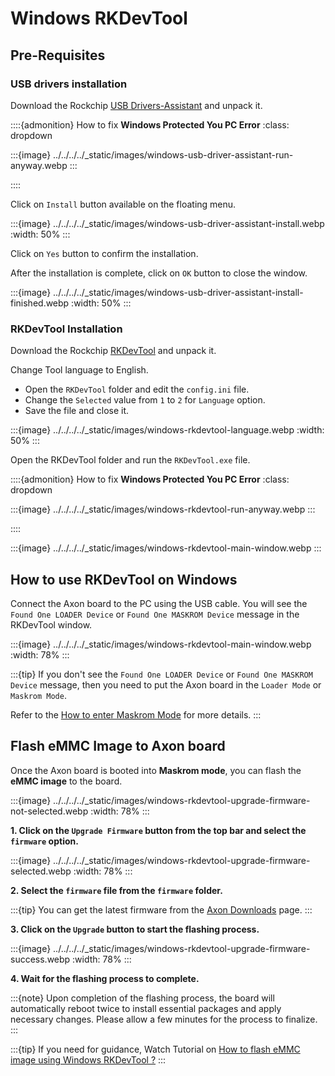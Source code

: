 # Windows RKDevTool

<!-- TODO: Rewrite this with better explanation (https://docs.radxa.com/en/rock5/rock5a/getting-started/rkdevtool) -->

## Pre-Requisites

### USB drivers installation

Download the Rockchip [USB Drivers-Assistant](https://github.com/vicharak-in/rockchip-tools/raw/master/windows/DriverAssitant_v5.12.zip)
and unpack it.

::::{admonition} How to fix **Windows Protected You PC Error**
:class: dropdown

:::{image} ../../\../../_static/images/windows-usb-driver-assistant-run-anyway.webp
:::

::::

Click on `Install` button available on the floating menu.

:::{image} ../../\../../_static/images/windows-usb-driver-assistant-install.webp
:width: 50%
:::

Click on `Yes` button to confirm the installation.

After the installation is complete, click on `OK` button to close the window.

:::{image} ../../\../../_static/images/windows-usb-driver-assistant-install-finished.webp
:width: 50%
:::

### RKDevTool Installation

Download the Rockchip [RKDevTool](https://github.com/vicharak-in/rockchip-tools/raw/master/windows/RKDevTool_Release_v3.19.zip) and unpack it.

Change Tool language to English.

- Open the `RKDevTool` folder and edit the `config.ini` file.
- Change the `Selected` value from `1` to `2` for `Language` option.
- Save the file and close it.

:::{image} ../../\../../_static/images/windows-rkdevtool-language.webp
:width: 50%
:::

Open the RKDevTool folder and run the `RKDevTool.exe` file.

::::{admonition} How to fix **Windows Protected You PC Error**
:class: dropdown

:::{image} ../../\../../_static/images/windows-rkdevtool-run-anyway.webp
:::

::::

:::{image} ../../\../../_static/images/windows-rkdevtool-main-window.webp
:::

## How to use RKDevTool on Windows

Connect the Axon board to the PC using the USB cable. You will see the
`Found One LOADER Device` or `Found One MASKROM Device` message in the RKDevTool window.

:::{image} ../../\../../_static/images/windows-rkdevtool-main-window.webp
:width: 78%
:::

:::{tip}
If you don't see the `Found One LOADER Device` or `Found One MASKROM Device`
message, then you need to put the Axon board in the `Loader Mode` or `Maskrom Mode`.

Refer to the [How to enter Maskrom Mode](https://www.youtube.com/watch?v=rW-R1MJhBGA&ab_channel=Vicharak) for more details.
:::

## Flash eMMC Image to Axon board

Once the Axon board is booted into **Maskrom mode**, you can flash the **eMMC image** to the board.

:::{image} ../../\../../_static/images/windows-rkdevtool-upgrade-firmware-not-selected.webp
:width: 78%
:::

**1. Click on the `Upgrade Firmware` button from the top bar and select the `firmware` option.**

:::{image} ../../\../../_static/images/windows-rkdevtool-upgrade-firmware-selected.webp
:width: 78%
:::

**2. Select the `firmware` file from the `firmware` folder.**

:::{tip}
You can get the latest firmware from the [Axon Downloads](#axon-downloads) page.
:::

**3. Click on the `Upgrade` button to start the flashing process.**

:::{image} ../../\../../_static/images/windows-rkdevtool-upgrade-firmware-success.webp
:width: 78%
:::

**4. Wait for the flashing process to complete.**

:::{note}
Upon completion of the flashing process, the board will automatically reboot twice to install essential packages and apply necessary changes.
Please allow a few minutes for the process to finalize.
:::

:::{tip}
If you need for guidance, Watch Tutorial on [How to flash eMMC image using Windows RKDevTool ?](https://www.youtube.com/watch?v=O40fGwKvf_c&t=3s&ab_channel=Vicharak)
:::
